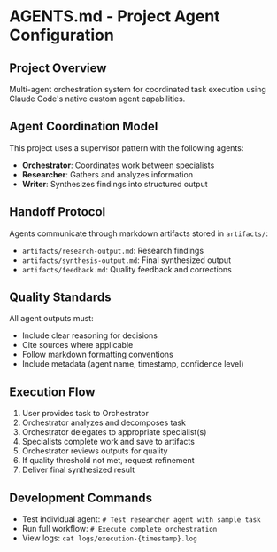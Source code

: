 # AGENTS.md - Project Agent Configuration

## Project Overview
Multi-agent orchestration system for coordinated task execution using Claude Code's native custom agent capabilities.

## Agent Coordination Model
This project uses a supervisor pattern with the following agents:
- **Orchestrator**: Coordinates work between specialists
- **Researcher**: Gathers and analyzes information
- **Writer**: Synthesizes findings into structured output

## Handoff Protocol
Agents communicate through markdown artifacts stored in `artifacts/`:
- `artifacts/research-output.md`: Research findings
- `artifacts/synthesis-output.md`: Final synthesized output
- `artifacts/feedback.md`: Quality feedback and corrections

## Quality Standards
All agent outputs must:
- Include clear reasoning for decisions
- Cite sources where applicable
- Follow markdown formatting conventions
- Include metadata (agent name, timestamp, confidence level)

## Execution Flow
1. User provides task to Orchestrator
2. Orchestrator analyzes and decomposes task
3. Orchestrator delegates to appropriate specialist(s)
4. Specialists complete work and save to artifacts
5. Orchestrator reviews outputs for quality
6. If quality threshold not met, request refinement
7. Deliver final synthesized result

## Development Commands
- Test individual agent: `# Test researcher agent with sample task`
- Run full workflow: `# Execute complete orchestration`
- View logs: `cat logs/execution-{timestamp}.log`

